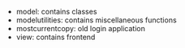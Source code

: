 - model: contains classes
- modelutilities: contains miscellaneous functions
- mostcurrentcopy: old login application
- view: contains frontend
